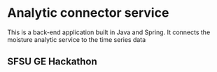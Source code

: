 Analytic connector service
==================================================

This is a back-end application built in Java and Spring. It connects the moisture analytic service to the time series data

## SFSU GE Hackathon
